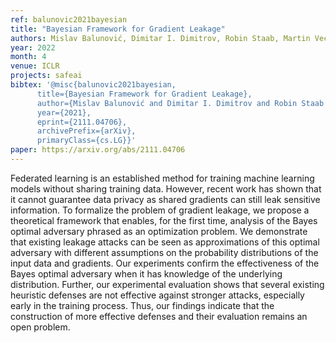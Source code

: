 ```yaml
---
ref: balunovic2021bayesian
title: "Bayesian Framework for Gradient Leakage"
authors: Mislav Balunović, Dimitar I. Dimitrov, Robin Staab, Martin Vechev
year: 2022
month: 4
venue: ICLR
projects: safeai
bibtex: '@misc{balunovic2021bayesian,
      title={Bayesian Framework for Gradient Leakage}, 
      author={Mislav Balunović and Dimitar I. Dimitrov and Robin Staab and Martin Vechev},
      year={2021},
      eprint={2111.04706},
      archivePrefix={arXiv},
      primaryClass={cs.LG}}'
paper: https://arxiv.org/abs/2111.04706
---
```


Federated learning is an established method for training machine learning models without sharing training data. However, recent work has shown that it cannot guarantee data privacy as shared gradients can still leak sensitive information. To formalize the problem of gradient leakage, we propose a theoretical framework that enables, for the first time, analysis of the Bayes optimal adversary phrased as an optimization problem. We demonstrate that existing leakage attacks can be seen as approximations of this optimal adversary with different assumptions on the probability distributions of the input data and gradients. Our experiments confirm the effectiveness of the Bayes optimal adversary when it has knowledge of the underlying distribution. Further, our experimental evaluation shows that several existing heuristic defenses are not effective against stronger attacks, especially early in the training process. Thus, our findings indicate that the construction of more effective defenses and their evaluation remains an open problem.